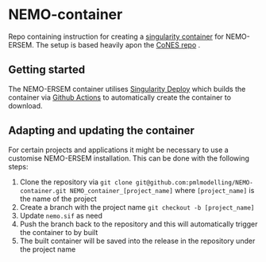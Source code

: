 # NEMO-container

Repo containing instruction for creating a [singularity container](https://sylabs.io/guides/3.5/user-guide/introduction.html) for NEMO-ERSEM. The setup is based heavily apon the [CoNES repo](https://github.com/NOC-MSM/CoNES) .

## Getting started

The NEMO-ERSEM container utilises [Singularity Deploy](https://github.com/singularityhub/singularity-deploy) which builds the container via [Github Actions](https://github.com/features/actions) to automatically create the container to download. 

## Adapting and updating the container 

For certain projects and applications it might be necessary to use a customise NEMO-ERSEM installation. This can be done with the following steps:

1. Clone the repository via `git clone git@github.com:pmlmodelling/NEMO-container.git NEMO_container_[project_name]` where `[project_name]` is the name of the project
2. Create a branch with the project name `git checkout -b [project_name]`
3. Update `nemo.sif` as need
4. Push the branch back to the repository and this will automatically trigger the container to by built
5. The built container will be saved into the release in the repository under the project name
